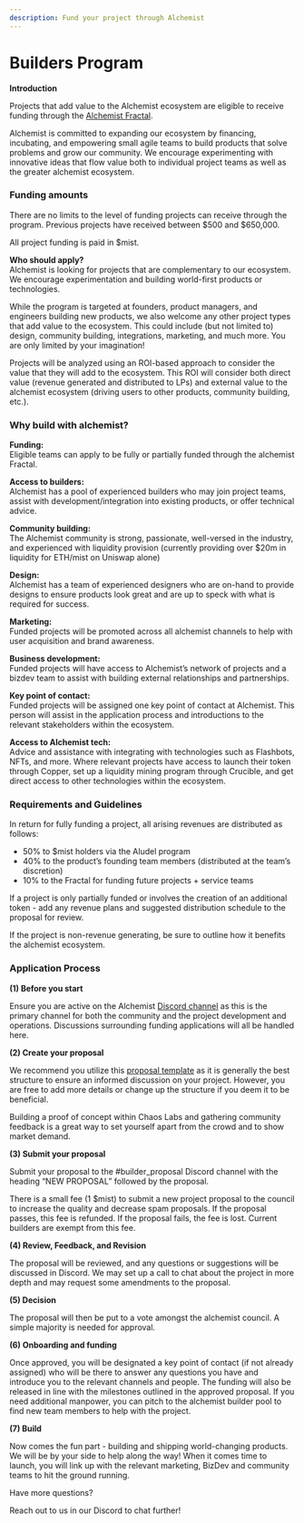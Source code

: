 ```yaml
---
description: Fund your project through Alchemist
---
```


# Builders Program

**Introduction**

Projects that add value to the Alchemist ecosystem are eligible to receive funding through the [Alchemist Fractal](https://app.gitbook.com/@alchemist-docs/s/alchemist/~/drafts/-Mjbxop8wOca3qeH4DYh/the-alchemist-fractal/overview).

Alchemist is committed to expanding our ecosystem by financing, incubating, and empowering small agile teams to build products that solve problems and grow our community. We encourage experimenting with innovative ideas that flow value both to individual project teams as well as the greater alchemist ecosystem.

### Funding amounts

There are no limits to the level of funding projects can receive through the program. Previous projects have received between $500 and $650,000. 

All project funding is paid in $mist.   


**Who should apply?**  
Alchemist is looking for projects that are complementary to our ecosystem. We encourage experimentation and building world-first products or technologies.   
  
While the program is targeted at founders, product managers, and engineers building new products, we also welcome any other project types that add value to the ecosystem. This could include \(but not limited to\) design, community building, integrations, marketing, and much more. You are only limited by your imagination!  
  
Projects will be analyzed using an ROI-based approach to consider the value that they will add to the ecosystem. This ROI will consider both direct value \(revenue generated and distributed to LPs\) and external value to the alchemist ecosystem \(driving users to other products, community building, etc.\).  


### Why build with alchemist?

**Funding:**  
Eligible teams can apply to be fully or partially funded through the alchemist Fractal. 

**Access to builders:**  
Alchemist has a pool of experienced builders who may join project teams, assist with development/integration into existing products, or offer technical advice.  
  
**Community building:**  
The Alchemist community is strong, passionate, well-versed in the industry, and experienced with liquidity provision \(currently providing over $20m in liquidity for ETH/mist on Uniswap alone\)  


**Design:**  
Alchemist has a team of experienced designers who are on-hand to provide designs to ensure products look great and are up to speck with what is required for success.    


**Marketing:**  
Funded projects will be promoted across all alchemist channels to help with user acquisition and brand awareness.  


**Business development:**  
Funded projects will have access to Alchemist’s network of projects and a bizdev team to assist with building external relationships and partnerships.  


**Key point of contact:**  
Funded projects will be assigned one key point of contact at Alchemist. This person will assist in the application process and introductions to the relevant stakeholders within the ecosystem.  


**Access to Alchemist tech:**  
Advice and assistance with integrating with technologies such as Flashbots, NFTs, and more. Where relevant projects have access to launch their token through Copper, set up a liquidity mining program through Crucible, and get direct access to other technologies within the ecosystem.

### Requirements and Guidelines <a id="docs-internal-guid-4acb8f3b-7fff-94c4-b259-0b626e5c785d"></a>

In return for fully funding a project, all arising revenues are distributed as follows:

* 50% to $mist holders via the Aludel program
* 40% to the product’s founding team members \(distributed at the team’s discretion\)
* 10% to the Fractal for funding future projects + service teams

If a project is only partially funded or involves the creation of an additional token - add any revenue plans and suggested distribution schedule to the proposal for review.

If the project is non-revenue generating, be sure to outline how it benefits the alchemist ecosystem.

### Application Process

**\(1\) Before you start**  
  
Ensure you are active on the Alchemist [Discord channel](https://discord.com/invite/qWQQMMKjKe) as this is the primary channel for both the community and the project development and operations. Discussions surrounding funding applications will all be handled here.  


**\(2\) Create your proposal**  
  
We recommend you utilize this [proposal template](https://hackmd.io/G7Zn0YKMQmivXVBAeOfJww) as it is generally the best structure to ensure an informed discussion on your project. However, you are free to add more details or change up the structure if you deem it to be beneficial.  
  
Building a proof of concept within Chaos Labs and gathering community feedback is a great way to set yourself apart from the crowd and to show market demand.  


**\(3\) Submit your proposal**  
  
Submit your proposal to the \#builder\_proposal Discord channel with the heading “NEW PROPOSAL” followed by the proposal.  
  
There is a small fee \(1 $mist\) to submit a new project proposal to the council to increase the quality and decrease spam proposals. If the proposal passes, this fee is refunded. If the proposal fails, the fee is lost. Current builders are exempt from this fee.  


**\(4\) Review, Feedback, and Revision**  
  
The proposal will be reviewed, and any questions or suggestions will be discussed in Discord. We may set up a call to chat about the project in more depth and may request some amendments to the proposal.  


**\(5\) Decision**

The proposal will then be put to a vote amongst the alchemist council. A simple majority is needed for approval.    


**\(6\) Onboarding and funding**

Once approved, you will be designated a key point of contact \(if not already assigned\) who will be there to answer any questions you have and introduce you to the relevant channels and people. The funding will also be released in line with the milestones outlined in the approved proposal. If you need additional manpower, you can pitch to the alchemist builder pool to find new team members to help with the project.  


**\(7\) Build**  
  
Now comes the fun part - building and shipping world-changing products. We will be by your side to help along the way! When it comes time to launch, you will link up with the relevant marketing, BizDev and community teams to hit the ground running.  


Have more questions?

Reach out to us in our Discord to chat further!

